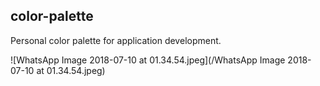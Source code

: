 ## color-palette
Personal color palette for application development.


![WhatsApp Image 2018-07-10 at 01.34.54.jpeg](/WhatsApp Image 2018-07-10 at 01.34.54.jpeg)
